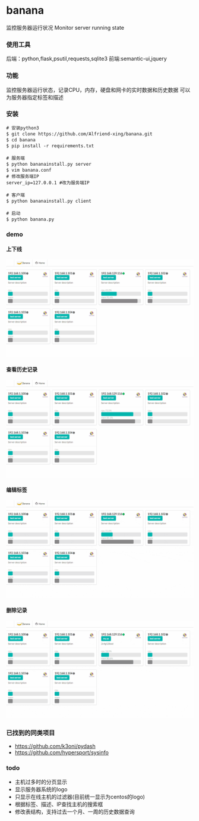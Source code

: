 ﻿# banana

监控服务器运行状况
Monitor server running state

### 使用工具
后端：python,flask,psutil,requests,sqlite3
前端:semantic-ui,jquery

### 功能
监控服务器运行状态，记录CPU，内存，硬盘和网卡的实时数据和历史数据
可以为服务器指定标签和描述

### 安装
```shell
# 安装python3
$ git clone https://github.com/Alfriend-xing/banana.git
$ cd banana
$ pip install -r requirements.txt

# 服务端
$ python bananainstall.py server
$ vim banana.conf
# 修改服务端IP
server_ip=127.0.0.1 #改为服务端IP

# 客户端
$ python bananainstall.py client

# 启动
$ python banana.py
```

### demo
#### 上下线
![](static/images/1.gif)
#### 查看历史记录
![](static/images/2.gif)
#### 编辑标签
![](static/images/3.gif)
#### 删除记录
![](static/images/4.gif)

### 已找到的同类项目
- https://github.com/k3oni/pydash
- https://github.com/hypersport/sysinfo

### 

### todo
- 主机过多时的分页显示
- 显示服务器系统的logo
- 只显示在线主机的过滤器(目前统一显示为centos的logo)
- 根据标签、描述、IP查找主机的搜索框
- 修改表结构，支持过去一个月、一周的历史数据查询

